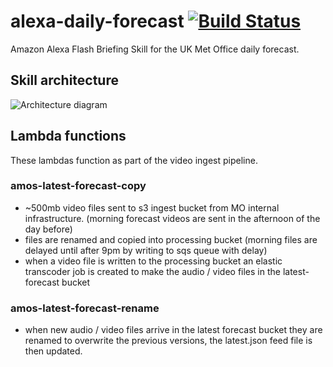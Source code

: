 # alexa-daily-forecast [![Build Status](https://travis-ci.com/informatics-lab/alexa-daily-forecast.svg?branch=master)](https://travis-ci.com/informatics-lab/alexa-daily-forecast)
Amazon Alexa Flash Briefing Skill for the UK Met Office daily forecast.

## Skill architecture

![Architecture diagram](https://images.informaticslab.co.uk/misc/6097753f879cc32eac1d20596c01adec.png)

## Lambda functions

These lambdas function as part of the video ingest pipeline.

### amos-latest-forecast-copy

  - ~500mb video files sent to s3 ingest bucket from MO internal infrastructure.
    (morning forecast videos are sent in the afternoon of the day before)
  - files are renamed and copied into processing bucket
    (morning files are delayed until after 9pm by writing to sqs queue with delay)
  - when a video file is written to the processing bucket an elastic transcoder job is created
    to make the audio / video files in the latest-forecast bucket

### amos-latest-forecast-rename

  - when new audio / video files arrive in the latest forecast bucket they are renamed to
    overwrite the previous versions, the latest.json feed file is then updated.




